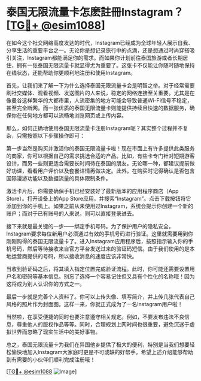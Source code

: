 # 泰国无限流量卡怎麽註冊Instagram？[[TG💪+ @esim1088](https://t.me/s/esim1088)]

在如今这个社交网络高度发达的时代，Instagram已经成为全球年轻人展示自我、分享生活的重要平台之一。无论你是想记录旅行中的点滴，还是想通过时尚穿搭吸引关注，Instagram都能满足你的需求。而如果你计划前往泰国旅游或者长期居住，拥有一张泰国无限流量卡就显得尤为重要了。这张卡不仅能让你随时随地保持在线状态，还能帮助你更顺利地注册和使用Instagram。

首先，让我们来了解一下为什么选择泰国无限流量卡会是明智之举。对于经常需要刷社交媒体、观看视频、发送图片的人来说，稳定的网络连接至关重要。尤其是在像曼谷这样繁华的大都市里，人流密集的地方可能会导致普通Wi-Fi信号不稳定，甚至完全断网。而一张优质的泰国无限流量卡则能提供持续且快速的数据服务，确保你在任何地方都可以流畅地浏览网页或上传内容。

那么，如何正确地使用泰国无限流量卡注册Instagram呢？其实整个过程并不复杂，只需按照以下步骤操作即可：

第一步当然是购买并激活你的泰国无限流量卡啦！现在市面上有许多提供此类服务的商家，你可以根据自己的需求挑选合适的产品。比如，有些卡专门针对短期游客设计，而另一些则更适合需要长时间待在泰国的朋友。无论哪一种，都建议提前做好功课，看看用户评价以及套餐详情再做决定。此外，在购买时记得确认是否包含国际漫游功能以及数据流量的具体限制条件。

激活卡片后，你需要确保手机已经安装好了最新版本的应用程序商店（App Store）。打开设备上的App Store应用，并搜索“Instagram”。点击下载按钮将它添加到你的手机上。如果之前从未使用过Instagram，系统会提示你创建一个新的账户；而对于已有账号的人来说，则可以直接登录进去。

接下来就是最关键的一步——绑定手机号码。为了保护用户的隐私安全，Instagram要求每位新用户必须通过有效的手机号码进行验证。这里就需要用到你刚刚购得的泰国无限流量卡了。进入Instagram应用程序后，按照指示输入你的手机号码，然后等待接收来自官方平台发送过来的验证码短信。由于我们使用的是本地运营商提供的号码，所以接收消息的速度应该非常快。

当收到验证码之后，将其填入指定位置完成验证流程。此时，你可能还需要设置用户名和密码等基本信息。别忘了选择一个容易记住但又具有个性化的名称哦！因为这将成为别人认识你的方式之一。

最后一步就是完善个人资料了。你可以上传头像、填写简介，并上传几张代表自己风格的照片作为封面图。这样一来，你就正式成为了一名Instagram用户啦！

当然啦，在享受便捷的同时也要注意遵守相关规定。例如，不要发布违法不良信息，尊重他人的版权作品等等。同时，合理规划上网时间也很重要，避免沉迷于虚拟世界而忽略了现实生活中的美好事物。

总之，泰国无限流量卡为我们在异国他乡提供了极大的便利，特别是当我们想要轻松愉快地加入Instagram大家庭时更是不可或缺的好帮手。希望上述介绍能够帮助到有需要的小伙伴们顺利完成注册哦！

[[TG💪+ @esim1088](https://t.me/s/esim1088) ![Image](https://i.postimg.cc/4NQfJmqS/Snipaste-2025-05-13-00-14-12.png)]